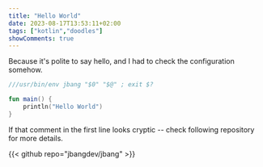 ```yaml
---
title: "Hello World"
date: 2023-08-17T13:53:11+02:00
tags: ["kotlin","doodles"]
showComments: true
---
```


Because it's polite to say hello, and I had to check the configuration somehow.

```kotlin
///usr/bin/env jbang "$0" "$@" ; exit $?

fun main() {
    println("Hello World")
}
```

If that comment in the first line looks cryptic -- check following repository
for more details.

{{< github repo="jbangdev/jbang" >}}